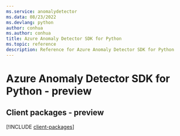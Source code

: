 ```yaml
---
ms.service: anomalydetector
ms.data: 08/23/2022
ms.devlang: python
author: conhua
ms.author: conhua
title: Azure Anomaly Detector SDK for Python
ms.topic: reference
description: Reference for Azure Anomaly Detector SDK for Python
---
```

# Azure Anomaly Detector SDK for Python - preview

## Client packages - preview
[!INCLUDE [client-packages](anomaly-detector-client-index.md)]
